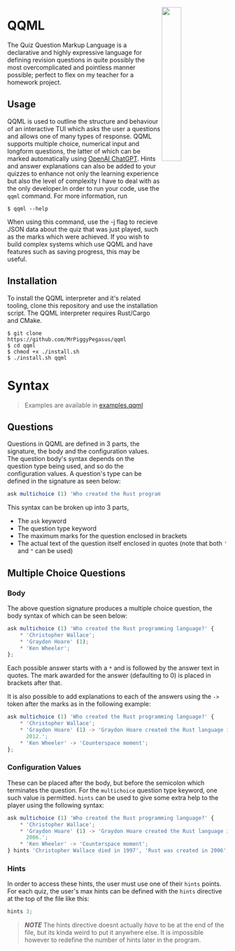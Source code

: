 <img align="right" width="30%"
src="https://gitlab.com/MrPiggyPegasus/qqml/-/raw/main/logo.png?ref_type=heads">

# QQML 
The Quiz Question Markup Language is a declarative and highly expressive
language for defining revision questions in quite possibly the most
overcomplicated and pointless manner possible; perfect to flex on my teacher
for a homework project.

## Usage

QQML is used to outline the structure and behaviour of an
interactive TUI which asks the user a questions and allows one of many
types of response. QQML supports multiple choice, numerical input and
longform questions, the latter of which can be marked automatically using
[OpenAI ChatGPT](https://openai.com/chatgpt). Hints and answer
explanations can also be added to your quizzes to enhance not only the
learning experience but also the level of complexity I have to deal with
as the only developer.In order to run your code, use the `qqml` command. For more information, run

```
$ qqml --help
```

When using this command, use the -j flag to recieve JSON data about the quiz
that was just played, such as the marks which were achieved. If you wish to
build complex systems which use QQML and have features such as saving progress,
this may be useful.

## Installation 

To install the QQML interpreter and it's related tooling, clone this repository
and use the installation script. The QQML interpreter requires Rust/Cargo and CMake.

```
$ git clone https://github.com/MrPiggyPegasus/qqml
$ cd qqml
$ chmod +x ./install.sh
$ ./install.sh qqml
```

# Syntax

> Examples are available in [examples.qqml](https://gitlab.com/MrPiggyPegasus/qqml/-/blob/15e8491e57b39f3c0da45b8f0c865faf4ba70a03/example.qqml)

## Questions

Questions in QQML are defined in 3 parts, the signature, the body and the
configuration values. The question body's syntax depends on the question
type being used, and so do the configuration values. A question's
type can be defined in the signature as seen below:

``` javascript
ask multichoice (1) 'Who created the Rust programming language?'
```

This syntax can be broken up into 3 parts,

* The `ask` keyword
* The question type keyword
* The maximum marks for the question enclosed in brackets
* The actual text of the question itself enclosed in quotes (note that both `'`
  and `"` can be used)

## Multiple Choice Questions

### Body

The above question signature produces a multiple choice question, the body
syntax of which can be seen below:

```javascript
ask multichoice (1) 'Who created the Rust programming language?' {
    * 'Christopher Wallace';
    * 'Graydon Hoare' (1);
    * 'Ken Wheeler';
};
```

Each possible answer starts with a `*` and is followed by the answer text
in quotes. The mark awarded for the answer (defaulting to 0) is placed in
brackets after that.

It is also possible to add explanations to each of the answers using the
`->` token after the marks as in the following example:

```javascript
ask multichoice (1) 'Who created the Rust programming language?' {
    * 'Christopher Wallace';
    * 'Graydon Hoare' (1) -> 'Graydon Hoare created the Rust language in
      2012.';
    * 'Ken Wheeler' -> 'Counterspace moment';
};
```

### Configuration Values

These can be placed after the body, but before the semicolon which
terminates the question. For the `multichoice` question type keyword, one
such value is permitted. `hints` can be used to give some extra help to
the player using the following syntax:

```javascript
ask multichoice (1) 'Who created the Rust programming language?' {
    * 'Christopher Wallace';
    * 'Graydon Hoare' (1) -> 'Graydon Hoare created the Rust language in
      2006.';
    * 'Ken Wheeler' -> 'Counterspace moment';
} hints 'Christopher Wallace died in 1997', 'Rust was created in 2006';
```

### Hints

In order to access these hints, the user must use one of their `hints`
points. For each quiz, the user's max hints can be defined with the
`hints` directive at the top of the file like this:

``` javascript
hints 3;
```

> **_NOTE_** The hints directive doesnt actually *have* to be at the end of the
> file, but its kinda weird to put it anywhere else. It is impossible however
> to redefine the number of hints later in the program.
